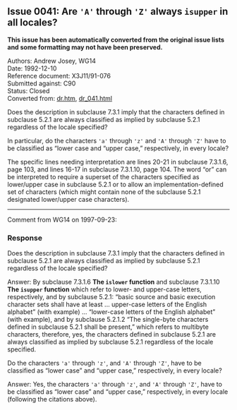 ## Issue 0041: Are `'A'` through `'Z'` always `isupper` in all locales?

**This issue has been automatically converted from the original issue lists and some formatting may not have been preserved.**

Authors: Andrew Josey, WG14  
Date: 1992-12-10  
Reference document: X3J11/91-076  
Submitted against: C90  
Status: Closed  
Converted from: [dr.htm](https://www.open-std.org/jtc1/sc22/wg14/www/docs/dr.htm), [dr_041.html](https://www.open-std.org/jtc1/sc22/wg14/www/docs/dr_041.html)

Does the description in subclause 7.3.1 imply that the characters defined in
subclause 5.2.1 are always classified as implied by subclause 5.2.1 regardless
of the locale specified?

In particular, do the characters `'a'` through `'z'` and `'A'` through `'Z'`
have to be classified as “lower case and “upper case,” respectively, in every
locale?

The specific lines needing interpretation are lines 20-21 in subclause 7.3.1.6,
page 103, and lines 16-17 in subclause 7.3.1.10, page 104\. The word “or” can be
interpreted to require a superset of the characters specified as lower/upper
case in subclause 5.2.1 or to allow an implementation-defined set of characters
(which might contain none of the subclause 5.2.1 designated lower/upper case
characters).

---

Comment from WG14 on 1997-09-23:

### Response

Does the description in subclause 7.3.1 imply that the characters defined in
subclause 5.2.1 are always classified as implied by subclause 5.2.1 regardless
of the locale specified?

Answer: By subclause 7.3.1.6 **The `islower` function** and subclause 7.3.1.10
**The `isupper` function** which refer to lower- and upper-case letters,
respectively, and by subclause 5.2.1: “basic source and basic execution
character sets shall have at least ... upper-case letters of the English
alphabet” (with example) ... “lower-case letters of the English alphabet” (with
example), and by subclause 5.2.1.2 “The single-byte characters defined in
subclause 5.2.1 shall be present,” which refers to multibyte characters,
therefore, yes, the characters defined in subclause 5.2.1 are always classified
as implied by subclause 5.2.1 regardless of the locale specified.

Do the characters `'a'` through `'z'`, and `'A'` through `'Z'`, have to be
classified as “lower case” and “upper case,” respectively, in every locale?

Answer: Yes, the characters `'a'` through `'z'`, and `'A'` through `'Z'`, have
to be classified as “lower case” and “upper case,” respectively, in every locale
(following the citations above).
